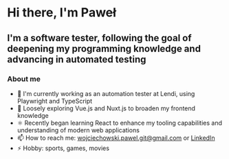 # Hi there, I'm Paweł

## I'm a software tester, following the goal of deepening my programming knowledge and advancing in automated testing

### About me 

- 🔭 I'm currently working as an automation tester at Lendi, using Playwright and TypeScript
- 🌱 Loosely exploring Vue.js and Nuxt.js to broaden my frontend knowledge
- ⚛️ Recently began learning React to enhance my tooling capabilities and understanding of modern web applications
- 📫 How to reach me: wojciechowski.pawel.git@gmail.com or [LinkedIn](https://www.linkedin.com/in/wojciechowski-pawel-albert/)
- ⚡ Hobby: sports, games, movies

<!--
**Pawel-Albert/Pawel-Albert** is a ✨ _special_ ✨ repository because its `README.md` (this file) appears on your GitHub profile.

Here are some ideas to get you started:

- 🔭 I’m currently working on ...
- 🌱 I’m currently learning ...
- 👯 I’m looking to collaborate on ...
- 🤔 I’m looking for help with ...
- 💬 Ask me about ...
- 📫 How to reach me: ...

-->
